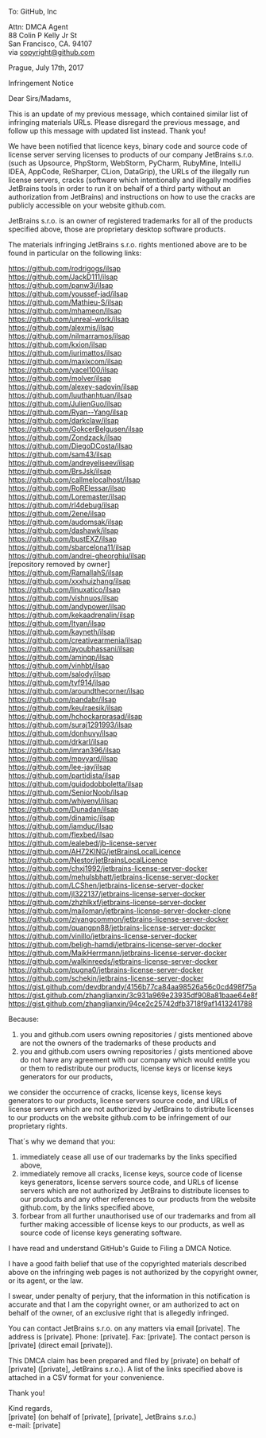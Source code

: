 To: GitHub, Inc

Attn: DMCA Agent  
88 Colin P Kelly Jr St  
San Francisco, CA. 94107  
via copyright@github.com

Prague, July 17th, 2017

Infringement Notice

Dear Sirs/Madams,

This is an update of my previous message, which contained similar list of infringing materials URLs.
Please disregard the previous message, and follow up this message with updated list instead. Thank you!

We have been notified that licence keys, binary code and source code of license server serving licenses to products of our company JetBrains s.r.o. (such as
Upsource, PhpStorm, WebStorm, PyCharm, RubyMine, IntelliJ IDEA, AppCode, ReSharper, CLion, DataGrip), the URLs of the illegally run license servers,
cracks (software which intentionally and illegally modifies JetBrains tools in order to run it on behalf of a third party without an authorization from JetBrains)
and instructions on how to use the cracks are publicly accessible on your website github.com.

JetBrains s.r.o. is an owner of registered trademarks for all of the products specified above, those are proprietary desktop software products.

The materials infringing JetBrains s.r.o. rights mentioned above are to be found in particular on the following links:

https://github.com/rodrigogs/ilsap  
https://github.com/JackD111/ilsap  
https://github.com/panw3i/ilsap  
https://github.com/youssef-jad/ilsap  
https://github.com/Mathieu-S/ilsap  
https://github.com/mhameon/ilsap  
https://github.com/unreal-work/ilsap  
https://github.com/alexmis/ilsap  
https://github.com/nilmarramos/ilsap  
https://github.com/kxion/ilsap  
https://github.com/iurimattos/ilsap  
https://github.com/maxixcom/ilsap  
https://github.com/yacel100/ilsap  
https://github.com/molver/ilsap  
https://github.com/alexey-sadovin/ilsap  
https://github.com/luuthanhtuan/ilsap  
https://github.com/JulienGuo/ilsap  
https://github.com/Ryan--Yang/ilsap  
https://github.com/darkclaw/ilsap  
https://github.com/GokcerBelgusen/ilsap  
https://github.com/Zondzack/ilsap  
https://github.com/DiegoDCosta/ilsap  
https://github.com/sam43/ilsap  
https://github.com/andreyeliseev/ilsap  
https://github.com/BrsJsk/ilsap  
https://github.com/callmelocalhost/ilsap  
https://github.com/RoRElessar/ilsap  
https://github.com/Loremaster/ilsap  
https://github.com/rl4debug/ilsap  
https://github.com/2ene/ilsap  
https://github.com/audomsak/ilsap  
https://github.com/dashawk/ilsap  
https://github.com/bustEXZ/ilsap  
https://github.com/sbarcelona11/ilsap  
https://github.com/andrei-gheorghiu/ilsap  
[repository removed by owner]  
https://github.com/RamallahS/ilsap  
https://github.com/xxxhuizhang/ilsap  
https://github.com/linuxatico/ilsap  
https://github.com/vishnuos/ilsap  
https://github.com/andypower/ilsap  
https://github.com/kekaadrenalin/ilsap  
https://github.com/Ityan/ilsap  
https://github.com/kayneth/ilsap  
https://github.com/creativearmenia/ilsap  
https://github.com/ayoubhassani/ilsap  
https://github.com/aminqp/ilsap  
https://github.com/vinhbt/ilsap  
https://github.com/salody/ilsap  
https://github.com/tyf914/ilsap  
https://github.com/aroundthecorner/ilsap  
https://github.com/pandabr/ilsap  
https://github.com/keulraesik/ilsap  
https://github.com/hchockarprasad/ilsap  
https://github.com/suraj1291993/ilsap  
https://github.com/donhuvy/ilsap  
https://github.com/drkarl/ilsap  
https://github.com/imran396/ilsap  
https://github.com/mpvyard/ilsap  
https://github.com/lee-jay/ilsap  
https://github.com/partidista/ilsap  
https://github.com/guidodobboletta/ilsap  
https://github.com/SeniorNoob/ilsap  
https://github.com/whjvenyl/ilsap   
https://github.com/Dunadan/ilsap  
https://github.com/dinamic/ilsap   
https://github.com/iamduc/ilsap  
https://github.com/flexbed/ilsap  
https://github.com/ealebed/jb-license-server  
https://github.com/AH72KING/jetBrainsLocalLicence  
https://github.com/Nestor/jetBrainsLocalLicence  
https://github.com/chxj1992/jetbrains-license-server-docker   
https://github.com/mehulsbhatt/jetbrains-license-server-docker  
https://github.com/LCShen/jetbrains-license-server-docker   
https://github.com/jl322137/jetbrains-license-server-docker  
https://github.com/zhzhlkxf/jetbrains-license-server-docker  
https://github.com/mailoman/jetbrains-license-server-docker-clone  
https://github.com/ziyangcommon/jetbrains-license-server-docker  
https://github.com/quangpn88/jetbrains-license-server-docker  
https://github.com/vinillo/jetbrains-license-server-docker  
https://github.com/beligh-hamdi/jetbrains-license-server-docker  
https://github.com/MaikHerrmann/jetbrains-license-server-docker  
https://github.com/walkinreeds/jetbrains-license-server-docker   
https://github.com/pugna0/jetbrains-license-server-docker    
https://github.com/schekin/jetbrains-license-server-docker  
https://gist.github.com/devdbrandy/4156b77ca84aa98526a56c0cd498f75a  
https://gist.github.com/zhanglianxin/3c931a969e23935df908a81baae64e8f  
https://gist.github.com/zhanglianxin/94ce2c25742dfb3718f9af1413241788  

Because:
1) you and github.com users owning repositories / gists mentioned above are not the owners of the
trademarks of these products and  
2) you and github.com users owning repositories / gists mentioned above do not have any agreement
with our company which would entitle you or them to redistribute our products, license keys or
license keys generators for our products,

we consider the occurrence of cracks, license keys, license keys generators to our products, license servers
source code, and URLs of license servers which are not authorized by JetBrains to distribute
licenses to our products on the website github.com to be infringement of our proprietary rights.

That´s why we demand that you:  
1) immediately cease all use of our trademarks by the links specified above,  
2) immediately remove all cracks, license keys, source code of license keys generators, license servers
source code, and URLs of license servers which are not authorized by JetBrains to distribute
licenses to our products and any other references to our products from the website github.com, by
the links specified above,  
3) forbear from all further unauthorised use of our trademarks and from all further making
accessible of license keys to our products, as well as source code of license keys generating software.

I have read and understand GitHub's Guide to Filing a DMCA Notice.

I have a good faith belief that use of the copyrighted materials described above on the infringing
web pages is not authorized by the copyright owner, or its agent, or the law.

I swear, under penalty of perjury, that the information in this notification is accurate and that I
am the copyright owner, or am authorized to act on behalf of the owner, of an exclusive right that
is allegedly infringed.

You can contact JetBrains s.r.o. on any matters via email [private]. The address is [private]. Phone: [private]. Fax: [private]. The contact person is [private] (direct email
[private]).

This DMCA claim has been prepared and filed by [private] on behalf of [private]
([private], JetBrains s.r.o.).
A list of the links specified above is attached in a CSV format for your convenience.

Thank you!

Kind regards,  
[private] (on behalf of [private], [private], JetBrains s.r.o.)  
e-mail: [private]
